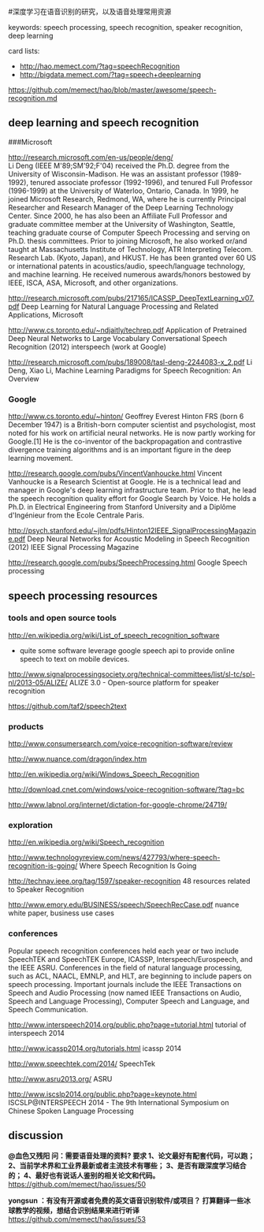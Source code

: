 #深度学习在语音识别的研究，以及语音处理常用资源

keywords: 
  speech processing,
  speech recognition,
  speaker recognition,
  deep learning
  
card lists:
* http://hao.memect.com/?tag=speechRecognition
* http://bigdata.memect.com/?tag=speech+deeplearning 
  
https://github.com/memect/hao/blob/master/awesome/speech-recognition.md

## deep learning and speech recognition 
###Microsoft

http://research.microsoft.com/en-us/people/deng/  
Li Deng (IEEE M'89;SM'92;F'04) received the Ph.D. degree from the University of Wisconsin-Madison. He was an assistant professor (1989-1992), tenured associate professor (1992-1996), and tenured Full Professor (1996-1999) at the University of Waterloo, Ontario, Canada. In 1999, he joined Microsoft Research, Redmond, WA, where he is currently Principal Researcher and Research Manager of the Deep Learning Technology Center. Since 2000, he has also been an Affiliate Full Professor and graduate committee member at the University of Washington, Seattle, teaching graduate course of Computer Speech Processing and serving on Ph.D. thesis committees. Prior to joining Microsoft, he also worked or/and taught at Massachusetts Institute of Technology, ATR Interpreting Telecom. Research Lab. (Kyoto, Japan), and HKUST. He has been granted over 60 US or international patents in acoustics/audio, speech/language technology, and machine learning. He received numerous awards/honors bestowed by IEEE, ISCA, ASA, Microsoft, and other organizations.

http://research.microsoft.com/pubs/217165/ICASSP_DeepTextLearning_v07.pdf Deep Learning for Natural Language Processing and Related Applications, Microsoft

http://www.cs.toronto.edu/~ndjaitly/techrep.pdf Application of Pretrained Deep Neural Networks to Large Vocabulary Conversational Speech Recognition (2012) interspeech 
(work at Google)

http://research.microsoft.com/pubs/189008/tasl-deng-2244083-x_2.pdf Li Deng, Xiao Li,  Machine Learning Paradigms for Speech Recognition: An Overview

### Google

http://www.cs.toronto.edu/~hinton/
Geoffrey Everest Hinton FRS (born 6 December 1947) is a British-born computer scientist and psychologist, most noted for his work on artificial neural networks. He is now partly working for Google.[1] He is the co-inventor of the backpropagation and contrastive divergence training algorithms and is an important figure in the deep learning movement.

http://research.google.com/pubs/VincentVanhoucke.html
Vincent Vanhoucke is a Research Scientist at Google. He is a technical lead and manager in Google's deep learning infrastructure team. Prior to that, he lead the speech recognition quality effort for Google Search by Voice. He holds a Ph.D. in Electrical Engineering from Stanford University and a Diplôme d'Ingénieur from the Ecole Centrale Paris. 

http://psych.stanford.edu/~jlm/pdfs/Hinton12IEEE_SignalProcessingMagazine.pdf  Deep Neural Networks for Acoustic Modeling in Speech Recognition (2012) IEEE Signal Processing Magazine

http://research.google.com/pubs/SpeechProcessing.html  Google Speech processing




## speech processing resources

### tools and open source tools
http://en.wikipedia.org/wiki/List_of_speech_recognition_software
* quite some software leverage google speech api to provide online speech to text on mobile devices.


http://www.signalprocessingsociety.org/technical-committees/list/sl-tc/spl-nl/2013-05/ALIZE/ ALIZE 3.0 - Open-source platform for speaker recognition

https://github.com/taf2/speech2text


### products

http://www.consumersearch.com/voice-recognition-software/review

http://www.nuance.com/dragon/index.htm

http://en.wikipedia.org/wiki/Windows_Speech_Recognition

http://download.cnet.com/windows/voice-recognition-software/?tag=bc

http://www.labnol.org/internet/dictation-for-google-chrome/24719/


### exploration
http://en.wikipedia.org/wiki/Speech_recognition

http://www.technologyreview.com/news/427793/where-speech-recognition-is-going/  Where Speech Recognition Is Going

http://technav.ieee.org/tag/1597/speaker-recognition 48 resources related to Speaker Recognition

http://www.emory.edu/BUSINESS/speech/SpeechRecCase.pdf  nuance white paper, business use cases


###  conferences
Popular speech recognition conferences held each year or two include SpeechTEK and SpeechTEK Europe, ICASSP, Interspeech/Eurospeech, and the IEEE ASRU. Conferences in the field of natural language processing, such as ACL, NAACL, EMNLP, and HLT, are beginning to include papers on speech processing. Important journals include the IEEE Transactions on Speech and Audio Processing (now named IEEE Transactions on Audio, Speech and Language Processing), Computer Speech and Language, and Speech Communication.

http://www.interspeech2014.org/public.php?page=tutorial.html  tutorial of interspeech 2014

http://www.icassp2014.org/tutorials.html  icassp 2014

http://www.speechtek.com/2014/ SpeechTek

http://www.asru2013.org/  ASRU

http://www.iscslp2014.org/public.php?page=keynote.html  ISCSLP@INTERSPEECH 2014 - The 9th International Symposium on Chinese Spoken Language Processing


## discussion
<b> @血色又残阳 问：需要语音处理的资料?  要求 
1、论文最好有配套代码，可以跑；
2、当前学术界和工业界最新或者主流技术有哪些；
3、是否有跟深度学习结合的；
4、最好也有说话人鉴别的相关论文和代码。
</b>
https://github.com/memect/hao/issues/50


<b> yongsun ：有没有开源或者免费的英文语音识别软件/或项目？ 打算翻译一些冰球教学的视频，想结合识别结果来进行听译</b>
https://github.com/memect/hao/issues/53
